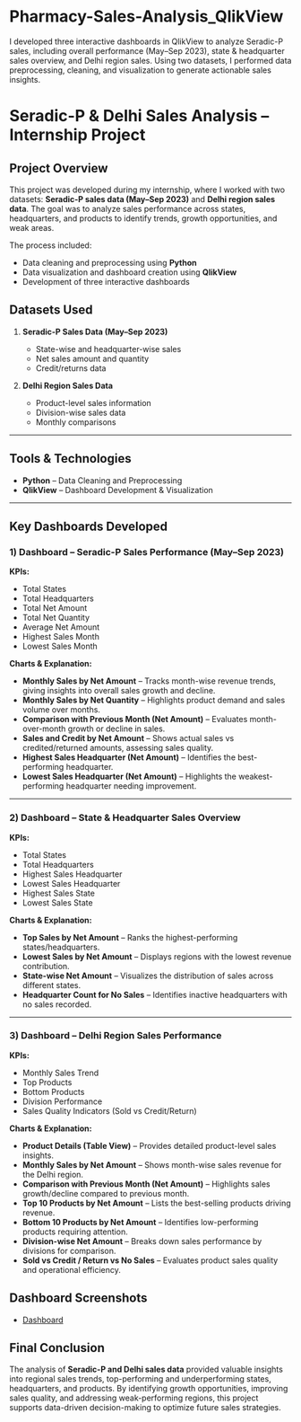 # Pharmacy-Sales-Analysis_QlikView
I developed three interactive dashboards in QlikView to analyze Seradic-P sales, including overall performance (May–Sep 2023), state &amp; headquarter sales overview, and Delhi region sales. Using two datasets, I performed data preprocessing, cleaning, and visualization to generate actionable sales insights.
# Seradic-P & Delhi Sales Analysis – Internship Project

## Project Overview

This project was developed during my internship, where I worked with two datasets: **Seradic-P sales data (May–Sep 2023)** and **Delhi region sales data**. The goal was to analyze sales performance across states, headquarters, and products to identify trends, growth opportunities, and weak areas.

The process included:

* Data cleaning and preprocessing using **Python**
* Data visualization and dashboard creation using **QlikView**
* Development of three interactive dashboards


## Datasets Used

1. **Seradic-P Sales Data (May–Sep 2023)**

   * State-wise and headquarter-wise sales
   * Net sales amount and quantity
   * Credit/returns data

2. **Delhi Region Sales Data**

   * Product-level sales information
   * Division-wise sales data
   * Monthly comparisons

---

## Tools & Technologies

* **Python** – Data Cleaning and Preprocessing
* **QlikView** – Dashboard Development & Visualization

---

##  Key Dashboards Developed

### 1️) Dashboard – **Seradic-P Sales Performance (May–Sep 2023)**

**KPIs:**

* Total States
* Total Headquarters
* Total Net Amount
* Total Net Quantity
* Average Net Amount
* Highest Sales Month
* Lowest Sales Month

**Charts & Explanation:**

* **Monthly Sales by Net Amount** – Tracks month-wise revenue trends, giving insights into overall sales growth and decline.
* **Monthly Sales by Net Quantity** – Highlights product demand and sales volume over months.
* **Comparison with Previous Month (Net Amount)** – Evaluates month-over-month growth or decline in sales.
* **Sales and Credit by Net Amount** – Shows actual sales vs credited/returned amounts, assessing sales quality.
* **Highest Sales Headquarter (Net Amount)** – Identifies the best-performing headquarter.
* **Lowest Sales Headquarter (Net Amount)** – Highlights the weakest-performing headquarter needing improvement.

---

### 2) Dashboard – **State & Headquarter Sales Overview**

**KPIs:**

* Total States
* Total Headquarters
* Highest Sales Headquarter
* Lowest Sales Headquarter
* Highest Sales State
* Lowest Sales State

**Charts & Explanation:**

* **Top Sales by Net Amount** – Ranks the highest-performing states/headquarters.
* **Lowest Sales by Net Amount** – Displays regions with the lowest revenue contribution.
* **State-wise Net Amount** – Visualizes the distribution of sales across different states.
* **Headquarter Count for No Sales** – Identifies inactive headquarters with no sales recorded.

---

### 3️) Dashboard – **Delhi Region Sales Performance**

**KPIs:**

* Monthly Sales Trend
* Top Products
* Bottom Products
* Division Performance
* Sales Quality Indicators (Sold vs Credit/Return)

**Charts & Explanation:**

* **Product Details (Table View)** – Provides detailed product-level sales insights.
* **Monthly Sales by Net Amount** – Shows month-wise sales revenue for the Delhi region.
* **Comparison with Previous Month (Net Amount)** – Highlights sales growth/decline compared to previous month.
* **Top 10 Products by Net Amount** – Lists the best-selling products driving revenue.
* **Bottom 10 Products by Net Amount** – Identifies low-performing products requiring attention.
* **Division-wise Net Amount** – Breaks down sales performance by divisions for comparison.
* **Sold vs Credit / Return vs No Sales** – Evaluates product sales quality and operational efficiency.


## Dashboard Screenshots

- <a href="https://github.com/dheivii/Pharmacy-Sales-Analysis_QlikView/blob/main/Pharma_Dashboard(final).qvf">Dashboard</a>


##  Final Conclusion

The analysis of **Seradic-P and Delhi sales data** provided valuable insights into regional sales trends, top-performing and underperforming states, headquarters, and products. By identifying growth opportunities, improving sales quality, and addressing weak-performing regions, this project supports data-driven decision-making to optimize future sales strategies.
